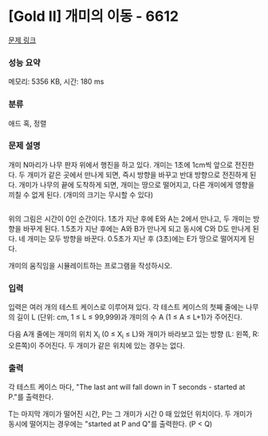 # [Gold II] 개미의 이동 - 6612 

[문제 링크](https://www.acmicpc.net/problem/6612) 

### 성능 요약

메모리: 5356 KB, 시간: 180 ms

### 분류

애드 혹, 정렬

### 문제 설명

<p>개미 N마리가 나무 판자 위에서 행진을 하고 있다. 개미는 1초에 1cm씩 앞으로 전진한다. 두 개미가 같은 곳에서 만나게 되면, 즉시 방향을 바꾸고 반대 방향으로 전진하게 된다. 개미가 나무의 끝에 도착하게 되면, 개미는 땅으로 떨어지고, 다른 개미에게 영향을 끼칠 수 없게 된다. (개미의 크기는 무시할 수 있다)</p>

<p><img alt="" src=""></p>

<p>위의 그림은 시간이 0인 순간이다. 1초가 지난 후에 E와 A는 2에서 만나고, 두 개미는 방향을 바꾸게 된다. 1.5초가 지난 후에는 A와 B가 만나게 되고 동시에 C와 D도 만나게 된다. 네 개미는 모두 방향을 바꾼다. 0.5초가 지난 후 (3초)에는 E가 땅으로 떨어지게 된다.</p>

<p>개미의 움직임을 시뮬레이트하는 프로그램을 작성하시오.</p>

### 입력 

 <p>입력은 여러 개의 테스트 케이스로 이루어져 있다. 각 테스트 케이스의 첫째 줄에는 나무의 길이 L (단위: cm, 1 ≤ L ≤ 99,999)과 개미의 수 A (1 ≤ A ≤ L+1)가 주어진다.</p>

<p>다음 A개 줄에는 개미의 위치 X<sub>i</sub> (0 ≤ X<sub>i</sub> ≤ L)와 개미가 바라보고 있는 방향 (L: 왼쪽, R: 오른쪽)이 주어진다. 두 개미가 같은 위치에 있는 경우는 없다.</p>

### 출력 

 <p>각 테스트 케이스 마다, "The last ant will fall down in T seconds - started at P."를 출력한다.</p>

<p>T는 마지막 개미가 떨어진 시간, P는 그 개미가 시간 0 때 있었던 위치이다. 두 개미가 동시에 떨어지는 경우에는 "started at P and Q"를 출력한다. (P < Q)</p>


